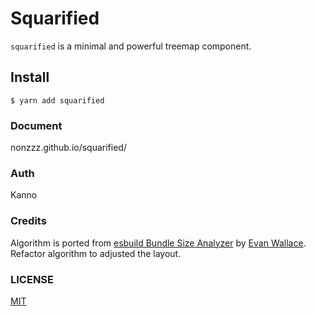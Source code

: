 # Squarified

`squarified` is a minimal and powerful treemap component.

## Install

```shell
$ yarn add squarified
```

### Document

nonzzz.github.io/squarified/

### Auth

Kanno

### Credits

Algorithm is ported from [esbuild Bundle Size Analyzer](https://esbuild.github.io/analyze/) by [Evan Wallace](https://github.com/evanw). Refactor algorithm to adjusted the layout.

### LICENSE

[MIT](./LICENSE)
